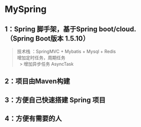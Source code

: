 # MySpring
## 1：Spring 脚手架，基于Spring boot/cloud.  （Spring Boot版本 1.5.10）  
   >  技术栈 ：SpringMVC + Mybatis + Mysql + Redis   
   >  增加定时任务，周期任务  
   >  增加异步任务 AsyncTask
 

## 2：项目由Maven构建  

## 3：方便自己快速搭建 Spring 项目

## 4：方便有需要的人

